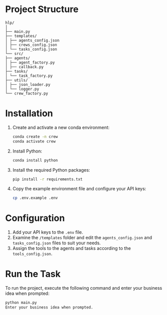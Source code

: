 # Project Structure
    hlp/
    │
    ├── main.py
    ├── templates/
    │ ├── agents_config.json
    │ ├── crews_config.json
    │ └── tasks_config.json
    └── src/
    ├── agents/
    │ ├── agent_factory.py
    │ ├── callback.py
    ├── tasks/
    │ └── task_factory.py
    ├── utils/
    │ ├── json_loader.py
    │ └── logger.py
    └── crew_factory.py
# Installation

1. Create and activate a new conda environment:
    ```sh
    conda create -n crew
    conda activate crew
    ```

2. Install Python:
    ```sh
    conda install python
    ```

3. Install the required Python packages:
    ```sh
    pip install -r requirements.txt
    ```

4. Copy the example environment file and configure your API keys:
    ```sh
    cp .env.example .env
    ```

# Configuration

1. Add your API keys to the `.env` file.
2. Examine the `/templates` folder and edit the `agents_config.json` and `tasks_config.json` files to suit your needs.
3. Assign the tools to the agents and tasks according to the `tools_config.json`.

# Run the Task

To run the project, execute the following command and enter your business idea when prompted:
```sh
python main.py
Enter your business idea when prompted.